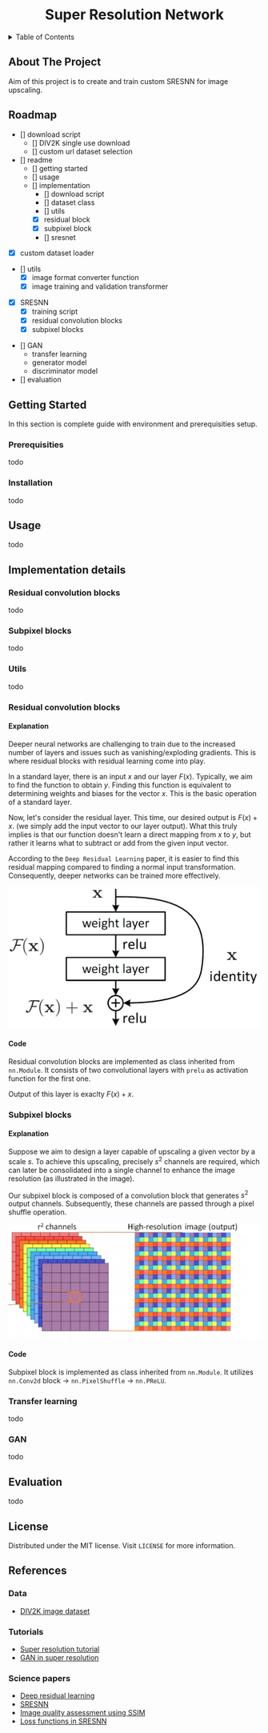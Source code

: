 
<!-- main header -->
<div align="center">
    <h1>Super Resolution Network</h1>
</div>

<!-- contents -->
<details>
    <summary>Table of Contents</summary>
    <li><a href="#about-the-project">About the project</a></li>
    <li><a href="#usage">Usage</a></li>
    <li><a href="#license">License</a></li>
    <li><a href="#refereces">References</a></li>
</details>

## About The Project

Aim of this project is to create and train custom SRESNN for image upscaling.

## Roadmap

- [] download script
    - [] DIV2K single use download
    - [] custom url dataset selection
- [] readme
    - [] getting started
    - [] usage
    - [] implementation
        - [] download script
        - [] dataset class
        - [] utils
        - [x] residual block
        - [x] subpixel block
        - [] sresnet
- [x] custom dataset loader
- [] utils
    - [x] image format converter function
    - [x] image training and validation transformer
- [x] SRESNN
    - [x] training script
    - [x] residual convolution blocks
    - [x] subpixel blocks
- [] GAN
    - transfer learning
    - generator model
    - discriminator model
- [] evaluation


## Getting Started

In this section is complete guide with environment and prerequisities setup.

### Prerequisities

todo

### Installation

todo

## Usage

todo

## Implementation details

### Residual convolution blocks
todo

### Subpixel blocks
todo

### Utils
todo

### Residual convolution blocks

#### Explanation

Deeper neural networks are challenging to train due to the increased number of layers and issues such as vanishing/exploding gradients. This is where residual blocks with residual learning come into play.

In a standard layer, there is an input $x$ and our layer $F(x)$. Typically, we aim to find the function to obtain $y$. Finding this function is equivalent to determining weights and biases for the vector $x$. This is the basic operation of a standard layer.

Now, let's consider the residual layer. This time, our desired output is $F(x) + x$. (we simply add the input vector to our layer output). What this truly implies is that our function doesn't learn a direct mapping from $x$ to $y$, but rather it learns what to subtract or add from the given input vector.

According to the `Deep Residual Learning` paper, it is easier to find this residual mapping compared to finding a normal input transformation. Consequently, deeper networks can be trained more effectively.

![residual layer](images/residual-layer.png)

#### Code

Residual convolution blocks are implemented as class inherited from `nn.Module`. It consists of two convolutional layers with `prelu` as activation function for the first one.

Output of this layer is exaclty $F(x) + x$.

### Subpixel blocks

#### Explanation

Suppose we aim to design a layer capable of upscaling a given vector by a scale $s$. To achieve this upscaling, precisely $s^2$ channels are required, which can later be consolidated into a single channel to enhance the image resolution (as illustrated in the image).

Our subpixel block is composed of a convolution block that generates $s^2$ output channels. Subsequently, these channels are passed through a pixel shuffle operation.

![subpixel block](images/subpixel-block.png)

#### Code

Subpixel block is implemented as class inherited from `nn.Module`. It utilizes `nn.Conv2d` block -> `nn.PixelShuffle` -> `nn.PReLU`. 

### Transfer learning
todo

### GAN
todo

## Evaluation
todo

## License

Distributed under the MIT license. Visit `LICENSE` for more information.

## References

### Data
- [DIV2K image dataset](https://data.vision.ee.ethz.ch/cvl/DIV2K/)

### Tutorials
- [Super resolution tutorial](https://github.com/sgrvinod/a-PyTorch-Tutorial-to-Super-Resolution#overview)
- [GAN in super resolution](https://jonathan-hui.medium.com/gan-super-resolution-gan-srgan-b471da7270ec)

### Science papers
- [Deep residual learning](https://arxiv.org/pdf/1512.03385.pdf)
- [SRESNN](https://arxiv.org/pdf/1501.00092.pdf)
- [Image quality assessment using SSIM](https://ece.uwaterloo.ca/~z70wang/publications/ssim.pdf)
- [Loss functions in SRESNN](https://arxiv.org/pdf/1511.08861.pdf)

